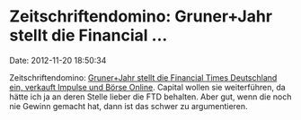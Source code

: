 Zeitschriftendomino: Gruner+Jahr stellt die Financial \...
==========================================================

Date: 2012-11-20 18:50:34

Zeitschriftendomino: [Gruner+Jahr stellt die Financial Times Deutschland
ein, verkauft Impulse und Börse
Online](http://www.faz.net/aktuell/wirtschaft/medien-gruner-jahr-stellt-financial-times-deutschland-ein-11966119.html).
Capital wollen sie weiterführen, da hätte ich ja an deren Stelle lieber
die FTD behalten. Aber gut, wenn die noch nie Gewinn gemacht hat, dann
ist das schwer zu argumentieren.
